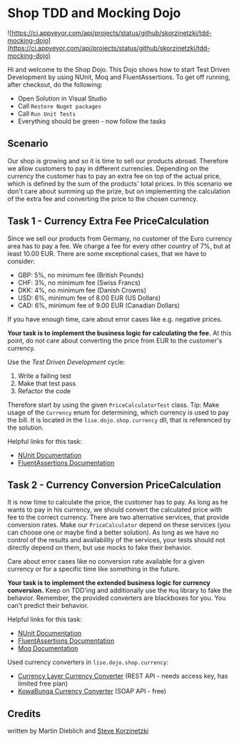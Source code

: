 # Shop TDD and Mocking Dojo
![https://ci.appveyor.com/api/projects/status/github/skorzinetzki/tdd-mocking-dojo](https://ci.appveyor.com/api/projects/status/github/skorzinetzki/tdd-mocking-dojo)

Hi and welcome to the Shop Dojo. This Dojo shows how to start Test Driven Development by using NUnit, Moq and FluentAssertions. To get off running, after checkout, do the following:

* Open Solution in Visual Studio
* Call `Restore Nuget packages`
* Call `Run Unit Tests`
* Everything should be green - now follow the tasks 

## Scenario
Our shop is growing and so it is time to sell our products abroad. Therefore we allow customers to pay in different currencies. Depending on the currency the customer has to pay an extra fee on top of the actual price, which is defined by the sum of the products' total prices. In this scenario we don't care about summing up the prize, but on implementing the calculation of the extra fee and converting the price to the chosen currency.

## Task 1 - Currency Extra Fee PriceCalculation
Since we sell our products from Germany, no customer of the Euro currency area has to pay a fee. 
We charge a fee for every other country of 7%, but at least 10.00 EUR. There are some exceptional cases, that we have to consider:

* GBP: 5%, no minimum fee (British Pounds)
* CHF: 3%, no minimum fee (Swiss Francs)
* DKK: 4%, no minimum fee (Danish Crowns)
* USD: 6%, minimum fee of 8.00 EUR (US Dollars)
* CAD: 6%, minimum fee of 9.00 EUR (Canadian Dollars)

If you have enough time, care about error cases like e.g. negative prices.

**Your task is to implement the business logic for calculating the fee.** At this point, do not care about converting the price from EUR to the customer's currency.

Use the *Test Driven Development* cycle:

1. Write a failing test
2. Make that test pass
3. Refactor the code

Therefore start by using the given `PriceCalculatorTest` class. Tip: Make usage of the `Currency` enum for determining, which currency is used to pay the bill. It is located in the `lise.dojo.shop.currency` dll, that is referenced by the solution.

Helpful links for this task:

* [NUnit Documentation](https://github.com/nunit/docs/wiki/NUnit-Documentation)
* [FluentAssertions Documentation](https://github.com/dennisdoomen/fluentassertions/wiki)

## Task 2 - Currency Conversion PriceCalculation
It is now time to calculate the price, the customer has to pay. As long as he wants to pay in his currency, we should convert the calculated price with fee to the correct currency. There are two alternative services, that provide conversion rates. Make our `PriceCalculator` depend on these services (you can choose one or maybe find a better solution). As long as we have no control of the results and availability of the services, your tests should not directly depend on them, but use mocks to fake their behavior.

Care about error cases like no conversion rate available for a given currency or for a specific time like something in the future.

**Your task is to implement the extended business logic for currency conversion.** Keep on TDD'ing and additionally use the `Moq` library to fake the behavior. Remember, the provided converters are blackboxes for you. You can't predict their behavior.

Helpful links for this task:

* [NUnit Documentation](https://github.com/nunit/docs/wiki/NUnit-Documentation)
* [FluentAssertions Documentation](https://github.com/dennisdoomen/fluentassertions/wiki)
* [Moq Documentation](https://github.com/Moq/moq4/wiki/Quickstart)

Used currency converters in `lise.dojo.shop.currency`:

* [Currency Layer Currency Converter](https://currencylayer.com/) (REST API - needs access key, has limited free plan)
* [KowaBunga Currency Converter](http://currencyconverter.kowabunga.net/converter.asmx) (SOAP API - free)

## Credits
written by Martin Dieblich and [Steve Korzinetzki](https://twitter.com/skorzinetzki)
